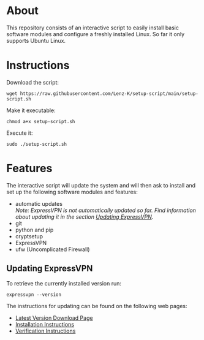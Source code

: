 # About
This repository consists of an interactive script to easily install basic software modules and configure a freshly installed Linux. So far it only supports Ubuntu Linux.

# Instructions
Download the script:
```shell
wget https://raw.githubusercontent.com/Lenz-K/setup-script/main/setup-script.sh
```
Make it executable:
```shell
chmod a+x setup-script.sh
```
Execute it:
```shell
sudo ./setup-script.sh
```

# Features
The interactive script will update the system and will then ask to install and set up the following software modules and features:

- automatic updates   
_Note: ExpressVPN is not automatically updated so far. Find information about updating it in the section [Updating ExpressVPN](https://github.com/Lenz-K/setup-script#updating-expressvpn")._
- git
- python and pip
- cryptsetup
- ExpressVPN
- ufw (Uncomplicated Firewall)

## Updating ExpressVPN
To retrieve the currently installed version run:
```commandline
expressvpn --version
```
The instructions for updating can be found on the following web pages:

- [Latest Version Download Page](https://www.expressvpn.com/latest)
- [Installation Instructions](https://www.expressvpn.com/support/vpn-setup/app-for-linux/#install)
- [Verification Instructions](https://www.expressvpn.com/support/vpn-setup/pgp-for-linux/)
